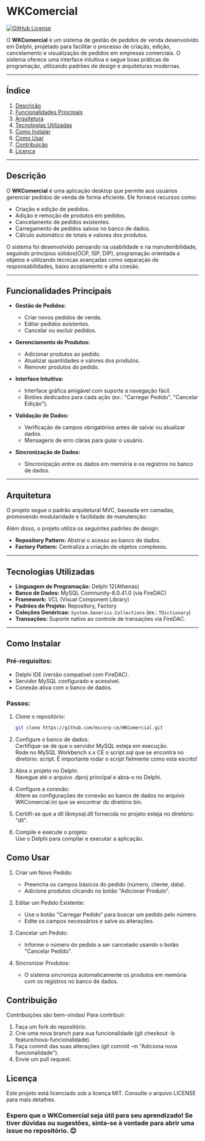   
# **WKComercial**

[![GitHub License](https://img.shields.io/badge/license-MIT-blue.svg)](https://github.com/mscorp-ce/WKComercial/blob/main/LICENSE)

O **WKComercial** é um sistema de gestão de pedidos de venda desenvolvido em Delphi, projetado para facilitar o processo de criação, edição, cancelamento e visualização de pedidos em empresas comerciais. O sistema oferece uma interface intuitiva e segue boas práticas de programação, utilizando padrões de design e arquiteturas modernas.

---

## Índice

1. [Descrição](#descrição)
2. [Funcionalidades Principais](#funcionalidades-principais)
3. [Arquitetura](#arquitetura)
4. [Tecnologias Utilizadas](#tecnologias-utilizadas)
5. [Como Instalar](#como-instalar)
6. [Como Usar](#como-usar)
7. [Contribuição](#contribuição)
8. [Licença](#licença)

---

## Descrição

O **WKComercial** é uma aplicação desktop que permite aos usuários gerenciar pedidos de venda de forma eficiente. Ele fornece recursos como:
- Criação e edição de pedidos.
- Adição e remoção de produtos em pedidos.
- Cancelamento de pedidos existentes.
- Carregamento de pedidos salvos no banco de dados.
- Cálculo automático de totais e valores dos produtos.

O sistema foi desenvolvido pensando na usabilidade e na manutenibilidade, seguindo princípios sólidos(OCP, ISP, DIP), programação orientada a objetos e utilizando técnicas avançadas como separação de responsabilidades, baixo acoplamento e alta coesão.

---

## Funcionalidades Principais

- **Gestão de Pedidos:**
  - Criar novos pedidos de venda.
  - Editar pedidos existentes.
  - Cancelar ou excluir pedidos.

- **Gerenciamento de Produtos:**
  - Adicionar produtos ao pedido.
  - Atualizar quantidades e valores dos produtos.
  - Remover produtos do pedido.

- **Interface Intuitiva:**
  - Interface gráfica amigável com suporte a navegação fácil.
  - Botões dedicados para cada ação (ex.: "Carregar Pedido", "Cancelar Edição").

- **Validação de Dados:**
  - Verificação de campos obrigatórios antes de salvar ou atualizar dados.
  - Mensagens de erro claras para guiar o usuário.

- **Sincronização de Dados:**
  - Sincronização entre os dados em memória e os registros no banco de dados.

---

## Arquitetura

O projeto segue o padrão arquitetural MVC, baseada em camadas, promovendo modularidade e facilidade de manutenção:

Além disso, o projeto utiliza os seguintes padrões de design:
- **Repository Pattern:** Abstrai o acesso ao banco de dados.
- **Factory Pattern:** Centraliza a criação de objetos complexos.

---

## Tecnologias Utilizadas

- **Linguagem de Programação:** Delphi 12(Athenas)
- **Banco de Dados:** MySQL Community-8.0.41.0 (via FireDAC)
- **Framework:** VCL (Visual Component Library)
- **Padrões de Projeto:** Repository, Factory
- **Coleções Genéricas:** `System.Generics.Collections` (ex.: `TDictionary`)
- **Transações:** Suporte nativo ao controle de transações via FireDAC.

---

## Como Instalar

### Pré-requisitos:
- Delphi IDE (versão compatível com FireDAC).
- Servidor MySQL configurado e acessível.
- Conexão ativa com o banco de dados.

### Passos:
1. Clone o repositório:
   ```bash
   git clone https://github.com/mscorp-ce/WKComercial.git

2. Configure o banco de dados:\
Certifique-se de que o servidor MySQL esteja em execução.\
Rode no MySQL Workbench x.x CE o script.sql que se encontra no diretório: script. É importante rodar o script fielmente como esta escrito!

3. Abra o projeto no Delphi:\
Navegue até o arquivo .dproj principal e abra-o no Delphi.

4. Configure a conexão:\
Altere as configurações de conexão ao banco de dados no arquivo WKComercial.ini que se encontrar do diretório bin.

5. Certiifi-se que a dll libmysql.dll fornecida no projeto esteja no diretório: "dll".
6. Compile e execute o projeto:\
Use o Delphi para compilar e executar a aplicação.

## Como Usar
1. Criar um Novo Pedido:
   - Preencha os campos básicos do pedido (número, cliente, data).
   - Adicione produtos clicando no botão "Adicionar Produto".

2. Editar um Pedido Existente:
   - Use o botão "Carregar Pedido" para buscar um pedido pelo número.
   - Edite os campos necessários e salve as alterações.
3. Cancelar um Pedido:
   - Informe o número do pedido a ser cancelado usando o botão "Cancelar Pedido".

4. Sincronizar Produtos:
   - O sistema sincroniza automaticamente os produtos em memória com os registros no banco de dados.

## Contribuição
Contribuições são bem-vindas! Para contribuir:

1. Faça um fork do repositório.
2. Crie uma nova branch para sua funcionalidade (git checkout -b feature/nova-funcionalidade).
3. Faça commit das suas alterações (git commit -m "Adiciona nova funcionalidade").
4. Envie um pull request.

## Licença
Este projeto está licenciado sob a licença MIT. Consulte o arquivo LICENSE para mais detalhes.

### Espero que o WKComercial seja útil para seu aprendizado! Se tiver dúvidas ou sugestões, sinta-se à vontade para abrir uma issue no repositório. 😊